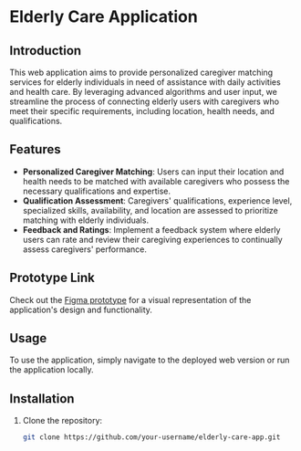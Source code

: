 # Elderly Care Application

## Introduction

This web application aims to provide personalized caregiver matching services for elderly individuals in need of assistance with daily activities and health care. By leveraging advanced algorithms and user input, we streamline the process of connecting elderly users with caregivers who meet their specific requirements, including location, health needs, and qualifications.

## Features

- **Personalized Caregiver Matching**: Users can input their location and health needs to be matched with available caregivers who possess the necessary qualifications and expertise.
- **Qualification Assessment**: Caregivers' qualifications, experience level, specialized skills, availability, and location are assessed to prioritize matching with elderly individuals.
- **Feedback and Ratings**: Implement a feedback system where elderly users can rate and review their caregiving experiences to continually assess caregivers' performance.

## Prototype Link

Check out the [Figma prototype]([https://www.figma.com/proto/your-prototype-link](https://www.figma.com/file/Lf2FpTbM2hMgU6mfFbKxi8/Untitled?type=design&node-id=1%3A101&mode=design&t=4bo0sWOchR9my3hY-1)) for a visual representation of the application's design and functionality.

## Usage

To use the application, simply navigate to the deployed web version or run the application locally.

## Installation

1. Clone the repository:
   ```bash
   git clone https://github.com/your-username/elderly-care-app.git
